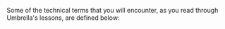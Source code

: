 [Title]: # (О приложении)
[Order]: # (0)

Some of the technical terms that you will encounter, as you read through Umbrella's lessons, are defined below: